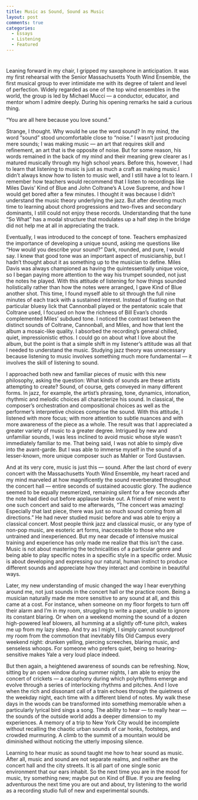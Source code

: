 ```yaml
---
title: Music as Sound, Sound as Music
layout: post
comments: true
categories:
  - Essays
  - Listening
  - Featured
---
```

# 

Leaning forward in my chair, I gripped my saxophone in anticipation. It was my first rehearsal with the Senior Massachusetts Youth Wind Ensemble, the first musical group to ever intimidate me with its degree of talent and level of perfection. Widely regarded as one of the top wind ensembles in the world, the group is led by Michael Mucci — a conductor, educator, and mentor whom I admire deeply. During his opening remarks he said a curious thing.

“You are all here because you love sound.”

Strange, I thought. Why would he use the word sound? In my mind, the word “sound” stood uncomfortable close to “noise.” I wasn’t just producing mere sounds; I was making music — an art that requires skill and refinement, an art that is the opposite of noise. But for some reason, his words remained in the back of my mind and their meaning grew clearer as I matured musically through my high school years. Before this, however, I had to learn that listening to music is just as much a craft as making music.I didn’t always know how to listen to music well, and I still have a lot to learn. I remember how teachers would recommend that I listen to recordings like Miles Davis’ Kind of Blue and John Coltrane’s A Love Supreme, and how I would get bored after a few minutes. I thought it was because I didn’t understand the music theory underlying the jazz. But after devoting much time to learning about chord progressions and two-fives and secondary dominants, I still could not enjoy these records. Understanding that the tune “So What” has a modal structure that modulates up a half step in the bridge did not help me at all in appreciating the track.

Eventually, I was introduced to the concept of tone. Teachers emphasized the importance of developing a unique sound, asking me questions like “How would you describe your sound?” Dark, rounded, and pure, I would say. I knew that good tone was an important aspect of musicianship, but I hadn’t thought about it as something up to the musician to define. Miles Davis was always championed as having the quintessentially unique voice, so I began paying more attention to the way his trumpet sounded, not just the notes he played. With this attitude of listening for how things sounded holistically rather than how the notes were arranged, I gave Kind of Blue another shot. This time, I found myself able to sit through the full nine minutes of each track with a sustained interest. Instead of fixating on that particular bluesy lick that Cannonball played or the pentatonic scale that Coltrane used, I focused on how the richness of Bill Evan’s chords complemented Miles’ subdued tone. I noticed the contrast between the distinct sounds of Coltrane, Cannonball, and Miles, and how that lent the album a mosaic-like quality. I absorbed the recording’s general chilled, quiet, impressionistic ethos. I could go on about what I love about the album, but the point is that a simple shift in my listener’s attitude was all that I needed to understand the music. Studying jazz theory was unnecessary because listening to music involves something much more fundamental — it involves the skill of listening to sound.

I approached both new and familiar pieces of music with this new philosophy, asking the question: What kinds of sounds are these artists attempting to create? Sound, of course, gets conveyed in many different forms. In jazz, for example, the artist’s phrasing, tone, dynamics, intonation, rhythmic and melodic choices all characterize his sound. In classical, the composer’s orchestration and compositional choices as well as the performer’s interpretive choices comprise the sound. With this attitude, I listened with more focus; with more attention to subtle nuances and with more awareness of the piece as a whole. The result was that I appreciated a greater variety of music to a greater degree. Intrigued by new and unfamiliar sounds, I was less inclined to avoid music whose style wasn’t immediately familiar to me. That being said, I was not able to simply dive into the avant-garde. But I was able to immerse myself in the sound of a lesser-known, more unique composer such as Mahler or Tord Gustavsen.

And at its very core, music is just this — sound. After the last chord of every concert with the Massachusetts Youth Wind Ensemble, my heart raced and my mind marveled at how magnificently the sound reverberated throughout the concert hall — entire seconds of sustained acoustic glory. The audience seemed to be equally mesmerized, remaining silent for a few seconds after the note had died out before applause broke out. A friend of mine went to one such concert and said to me afterwards, “The concert was amazing! Especially that last piece, there was just so much sound coming from all directions.” He had never studied music before and was able to enjoy a classical concert. Most people think jazz and classical music, or any type of non-pop music, are esoteric art forms, inaccessible to those who are untrained and inexperienced. But my near decade of intensive musical training and experience has only made me realize that this isn’t the case. Music is not about mastering the technicalities of a particular genre and being able to play specific notes in a specific style in a specific order. Music is about developing and expressing our natural, human instinct to produce different sounds and appreciate how they interact and combine in beautiful ways.

Later, my new understanding of music changed the way I hear everything around me, not just sounds in the concert hall or the practice room. Being a musician naturally made me more sensitive to any sound at all, and this came at a cost. For instance, when someone on my floor forgets to turn off their alarm and I’m in my room, struggling to write a paper, unable to ignore its constant blaring. Or when on a weekend morning the sound of a dozen high-powered leaf blowers, all humming at a slightly off-tune pitch, wakes me up from my lazy sleep. And try as I might, I simply cannot soundproof my room from the commotion that inevitably fills Old Campus every weekend night: drunken yelling, piercing screeches, blaring music, and senseless whoops. For someone who prefers quiet, being so hearing-sensitive makes Yale a very loud place indeed.

But then again, a heightened awareness of sounds can be refreshing. Now, sitting by an open window during summer nights, I am able to enjoy the concert of crickets — a cacophony during which polyrhythms emerge and evolve through a series of interlocking rhythms and pitches. And I love when the rich and dissonant call of a train echoes through the quietness of the weekday night, each time with a different blend of notes. My walk these days in the woods can be transformed into something memorable when a particularly lyrical bird sings a song. The ability to hear — to really hear — the sounds of the outside world adds a deeper dimension to my experiences. A memory of a trip to New York City would be incomplete without recalling the chaotic urban sounds of car honks, footsteps, and crowded murmuring. A climb to the summit of a mountain would be diminished without noticing the utterly imposing silence.

Learning to hear music as sound taught me how to hear sound as music. After all, music and sound are not separate realms, and neither are the concert hall and the city streets. It is all part of one single sonic environment that our ears inhabit. So the next time you are in the mood for music, try something new; maybe put on Kind of Blue. If you are feeling adventurous the next time you are out and about, try listening to the world as a recording studio full of new and experimental sounds.
